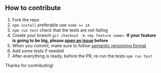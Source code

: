 ## How to contribute

1. Fork the repo
2. `npm install` preferable use `node >= 14`
3. `npm run test` check that the tests are not failing
4. Create your branch `git checkout -b <my feature name>`. **If your feature is going to be big, please [open an issue](https://github.com/MatteoGioioso/serverless-pg/issues) before**
5. When you commit, make sure to follow [semantic versioning format](https://semantic-release.gitbook.io/semantic-release/#commit-message-format)
6. Add some tests if needed
7. After everything is ready, before the PR, re-run the tests `npm run test`


Thanks for contributing!